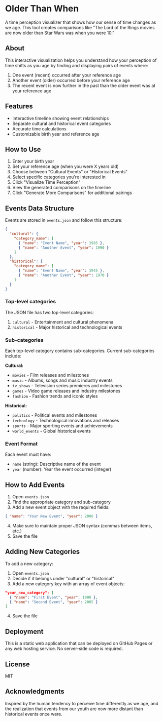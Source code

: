 # Older Than When

A time perception visualizer that shows how our sense of time changes as we age. This tool creates comparisons like "The Lord of the Rings movies are now older than Star Wars was when you were 10."

## About

This interactive visualization helps you understand how your perception of time shifts as you age by finding and displaying pairs of events where:

1. One event (recent) occurred after your reference age
2. Another event (older) occurred before your reference age
3. The recent event is now further in the past than the older event was at your reference age


## Features

- Interactive timeline showing event relationships
- Separate cultural and historical event categories
- Accurate time calculations
- Customizable birth year and reference age

## How to Use

1. Enter your birth year
2. Set your reference age (when you were X years old)
3. Choose between "Cultural Events" or "Historical Events"
4. Select specific categories you're interested in
5. Click "Visualize Time Perception"
6. View the generated comparisons on the timeline
7. Click "Generate More Comparisons" for additional pairings

## Events Data Structure

Events are stored in `events.json` and follow this structure:

```json
{
  "cultural": {
    "category_name": [
      { "name": "Event Name", "year": 1985 },
      { "name": "Another Event", "year": 1990 }
    ]
  },
  "historical": {
    "category_name": [
      { "name": "Event Name", "year": 1945 },
      { "name": "Another Event", "year": 1970 }
    ]
  }
}
```

### Top-level categories

The JSON file has two top-level categories:

1. `cultural` - Entertainment and cultural phenomena
2. `historical` - Major historical and technological events

### Sub-categories

Each top-level category contains sub-categories. Current sub-categories include:

**Cultural:**
- `movies` - Film releases and milestones
- `music` - Albums, songs and music industry events
- `tv_shows` - Television series premieres and milestones
- `games` - Video game releases and industry milestones
- `fashion` - Fashion trends and iconic styles

**Historical:**
- `politics` - Political events and milestones
- `technology` - Technological innovations and releases
- `sports` - Major sporting events and achievements
- `world_events` - Global historical events

### Event Format

Each event must have:
- `name` (string): Descriptive name of the event
- `year` (number): Year the event occurred (integer)

## How to Add Events

1. Open `events.json`
2. Find the appropriate category and sub-category
3. Add a new event object with the required fields:

```json
{ "name": "Your New Event", "year": 2000 }
```

4. Make sure to maintain proper JSON syntax (commas between items, etc.)
5. Save the file

## Adding New Categories

To add a new category:

1. Open `events.json`
2. Decide if it belongs under "cultural" or "historical"
3. Add a new category key with an array of event objects:

```json
"your_new_category": [
  { "name": "First Event", "year": 1990 },
  { "name": "Second Event", "year": 2005 }
]
```

4. Save the file

## Deployment

This is a static web application that can be deployed on GitHub Pages or any web hosting service. No server-side code is required.

## License

MIT

## Acknowledgments

Inspired by the human tendency to perceive time differently as we age, and the realization that events from our youth are now more distant than historical events once were.